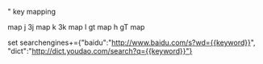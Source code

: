 " key mapping

map j 3j
map k 3k
map l gt
map h gT
map <M-Esc> <C-Esc>

set searchengines+={"baidu":"http://www.baidu.com/s?wd={{keyword}}", "dict":"http://dict.youdao.com/search?q={{keyword}}"}

